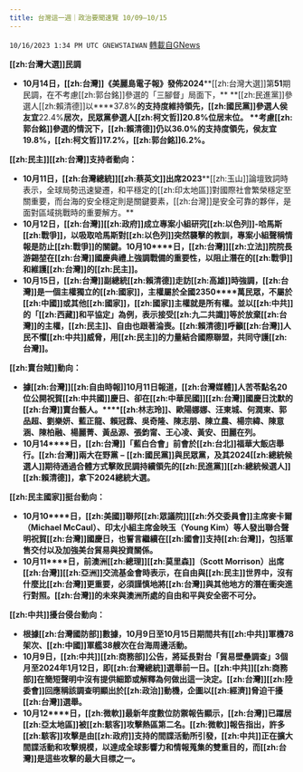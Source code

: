 ```yaml
---
title: 台灣這一週｜政治要聞速覽 10/09—10/15
---
```

`10/16/2023 1:34 PM UTC GNEWSTAIWAN` [轉載自GNews](https://gnews.org/articles/1840519)

**[[zh:台灣大選]]民調**

*   **10****月****14****日，[[zh:台灣]]《美麗島電子報》發佈****2024****[[zh:台灣大選]]第****51****期民調，在不考慮[[zh:郭台銘]]參選的「三腳督」局面下，** **[[zh:民進黨]]參選人[[zh:賴清德]]以****37.8%****的支持度維持領先，[[zh:國民黨]]參選人侯友宜****22.4%****居次，民眾黨參選人[[zh:柯文哲]]****20.8%****位居末位。** **考慮[[zh:郭台銘]]參選的情況下，[[zh:賴清德]]仍以****36.0%****的支持度領先，侯友宜****19.8%****，[[zh:柯文哲]]****17.2%****，[[zh:郭台銘]]****6.2%****。**

  

**[[zh:民主]][[zh:台灣]]支持者動向：**

*   **10****月****11****日，[[zh:台灣總統]][[zh:蔡英文]]出席****2023****[[zh:玉山]]論壇致詞時表示，全球局勢迅速變遷，和平穩定的[[zh:印太地區]]對國際社會繁榮穩定至關重要，而台海的安全穩定則是關鍵要素，[[zh:台灣]]是安全可靠的夥伴，是面對區域挑戰時的重要解方。**
*   **10****月****12****日，[[zh:台灣]][[zh:政府]]成立專案小組研究[[zh:以色列]]****\-****哈馬斯[[zh:戰爭]]，以吸取哈馬斯對[[zh:以色列]]突然襲擊的教訓，專案小組聲稱情報是防止[[zh:戰爭]]的關鍵。****10****月****10****日，[[zh:台灣]][[zh:立法]]院院長游錫堃在[[zh:台灣]]國慶典禮上強調戰備的重要性，以阻止潛在的[[zh:戰爭]]和維護[[zh:台灣]]的[[zh:民主]]。**
*   **10****月****15****日，[[zh:台灣]]副總統[[zh:賴清德]]走訪[[zh:高雄]]時強調，[[zh:台灣]]是一個主權獨立的[[zh:國家]]，主權屬於全國****2350****萬民眾，不屬於[[zh:中國]]或其他[[zh:國家]]，[[zh:國家]]主權就是所有權。並以[[zh:中共]]的「[[zh:西藏]]和平協定」為例，表示接受[[zh:九二共識]]等於放棄[[zh:台灣]]的主權，[[zh:民主]]、自由也跟著淪喪。[[zh:賴清德]]呼籲[[zh:台灣]]人民不懼[[zh:中共]]威脅，用[[zh:民主]]的力量結合國際聯盟，共同守護[[zh:台灣]]。**

  

**[[zh:賣台賊]]動向：**

*   **據[[zh:台灣]][[zh:自由時報]]****10****月****11****日報道，[[zh:台灣媒體]]人苦苓點名****20****位公開祝賀[[zh:中共國]]慶日、卻在[[zh:中華民國]][[zh:台灣]]國慶日沈默的[[zh:台灣]]賣台藝人。****[[zh:林志玲]]、歐陽娜娜、汪東城、何潤東、郭品超、劉樂妍、藍正龍、賴冠霖、吳奇隆、陳志朋、陳立農、楊宗緯、陳意涵、陳柏融、楊麗菁、黃品源、張鈞甯、王心凌、黃安、田麗在列。**
*   **10****月****14****日，[[zh:台灣]]「藍白合會」前會於[[zh:台北]]福華大飯店舉行。[[zh:台灣]]兩大在野黨** **–** **[[zh:國民黨]]與民眾黨，及其****2024****[[zh:總統候選人]]期待通過合體方式擊敗民調持續領先的[[zh:民進黨]][[zh:總統候選人]][[zh:賴清德]]，拿下****2024****總統大選。**

  

**[[zh:民主國家]]挺台動向：**

*   **10****月****10****日，[[zh:美國]]聯邦[[zh:眾議院]][[zh:外交委員會]]主席麥卡爾（****Michael McCaul****）、印太小組主席金映玉（****Young Kim****）等人發出聯合聲明祝賀[[zh:台灣]]國慶日，也誓言繼續在[[zh:國會]]支持[[zh:台灣]]，包括軍售交付以及加強美台貿易與投資關係。**
*   **10****月****11****日，前澳洲[[zh:總理]][[zh:莫里森]]（****Scott Morrison****）出席[[zh:台灣]][[zh:亞洲]]交流基金會時表示，在自由與[[zh:民主]]世界中，沒有什麼比[[zh:台灣]]更重要，必須謹慎地將[[zh:台灣]]與其他地方的潛在衝突進行對照。[[zh:台灣]]的未來與澳洲所處的自由和平與安全密不可分。**

**[[zh:中共]]擾台侵台動向：**

*   **根據[[zh:台灣國防部]]數據，****10****月****9****日至****10****月****15****日期間共有[[zh:中共]]軍機****78****架次、[[zh:中國]]軍艦****38****艘次在台海周邊活動。**
*   **10****月****9****日，[[zh:中共]][[zh:商務部]]公告，將延長對台****「****貿易壁壘調查****」****3****個月至****2024****年****1****月****12****日，即[[zh:台灣總統]]選舉前一日。[[zh:中共]][[zh:商務部]]在簡短聲明中沒有提供細節或解釋為何做出這一決定。[[zh:台灣]][[zh:陸委會]]回應稱該調查明顯出於[[zh:政治]]動機，企圖以[[zh:經濟]]脅迫干擾[[zh:台灣]]選舉。**
*   **10****月****12****日，[[zh:微軟]]最新年度數位防禦報告顯示，[[zh:台灣]]已躍居[[zh:亞太地區]]被[[zh:駭客]]攻擊熱區第二名。[[zh:微軟]]報告指出，許多[[zh:駭客]]攻擊是由[[zh:政府]]支持的間諜活動所引發，[[zh:中共]]正在擴大間諜活動和攻擊規模，以達成全球影響力和情報蒐集的雙重目的，而[[zh:台灣]]是這些攻擊的最大目標之一。**
